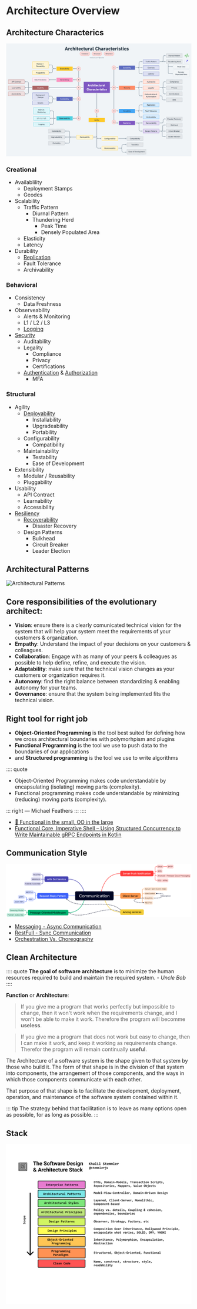# Architecture Overview

## Architecture Characterics
![Architecture Characterics](./img/arch-characterics.png)

### Creational
- Availablility
    - Deployment Stamps
    - Geodes
- Scalability
    - Traffic Pattern
        - Diurnal Pattern
        - Thundering Herd
            - Peak Time
            - Densely Populated Area
    - Elasticity
    - Latency
- Durability
    - [Replication](../db/architect.md#replication)
    - Fault Tolerance
    - Archivability

### Behavioral
- Consistency
    - Data Freshness
- Observeability
    - Alerts & Monitoring
    - L1 / L2 / L3
    - [Logging](./audit.md)
- [Security](../common/security/software-security.md)
    - Auditability
    - Legality
        - Compliance
        - Privacy
        - Certifications
    - [Authentication](./authentication.md) & [Authorization](./authorization.md)
        - MFA

### Structural

- Agility
    - [Deployability](../common/deployment/deploy-strategies.md)
        - Installability
        - Upgradeability
        - Portability
    - Configurability
        - Compatibility
    - Maintainability
        - Testability
        - Ease of Development
- Extensibility
    - Modular / Reusability
    - Pluggability
- Usability
    - API Contract
    - Learnability
    - Accessibility
- [Resiliency](./fault-tolerance.md)
    - [Recoverability](../aws/architecture.md#disaster-recovery-options)
        - Disaster Recovery
    - Design Patterns
        - Bulkhead
        - Circuit Breaker
        - Leader Election

## Architectural Patterns

![Architectural Patterns](https://i.pinimg.com/736x/c0/8d/52/c08d5287d81e1865a0ff1815c79d5ff8.jpg)

## Core responsibilities of the evolutionary architect: 
- **Vision**: ensure there is a clearly comunicated technical vision for the system that will help your system meet the requirements of your customers & organization.
- **Empathy**: Understand the impact of your decisions on your customers & colleagues.
- **Collaboration**: Engage with as many of your peers & colleagues as possible to help define, refine, and execute the vision.
- **Adaptability**: make sure that the technical vision changes as your customers or organization requires it.
- **Autonomy**: find the right balance between standardizing & enabling autonomy for your teams.
- **Governance**: ensure that the system being implemented fits the technical vision.


## Right tool for right job
- **Object-Oriented Programming** is the tool best suited for defining how we cross architectural boundaries with polymorhpism and plugins
- **Functional Programming** is the tool we use to push data to the boundaries of our applications
- and **Structured programming** is the tool we use to write algorithms


:::: quote
- Object-Oriented Programming makes code understandable by encapsulating (isolating) moving parts (complexity).
- Functional programming makes code understandable by minimizing (reducing) moving parts (complexity).

::: right 
― Michael Feathers
:::
::::

- [📓 Functional in the small, OO in the large](https://www.johndcook.com/blog/2009/03/23/functional-in-the-small-oo-in-the-large/)
- [Functional Core, Imperative Shell – Using Structured Concurrency to Write Maintainable gRPC Endpoints in Kotlin](https://doordash.engineering/2022/07/26/functional-core-imperative-shell-using-structured-concurrency-to-write-maintainable-grpc-endpoints-in-kotlin/)


## Communication Style

![communication notes](../k-img/communication.png)

- [Messaging - Async Communication](./messaging.md)
- [RestFull - Sync Communication](../api/)
- [Orchestration Vs. Choreography](./OrchestrationVsChoreography.md)


## Clean Architecture
:::: quote
**The goal of software architecture** is to minimize the human resources required to build and maintain the required system. - *Uncle Bob*
::::

**Function** or **Architecture**:

> If you give me a program that works perfectly but impossible to change, then it won't work when the requirements change, and I won't be able to make it work. Therefore the program will becomme **useless**.

> If you give me a program that does not work but easy to change, then I can make it work, and keep it working as requirements change. Therefor the program will remain continually **useful**.

The Architecture of a software system is the shape given to that system by those who build it. The form of that shape is in the division of that system into components, the arrangement of those components, and the ways in which those components communicate with each other.

That purpose of that shape is to facilitate the development, deployment, operation, and maintenance of the software system contained within it.

::: tip
The strategy behind that facilitation is to leave as many options open as possible, for as long as possible.
:::


## Stack
![architecture-stack](./img/architecture-stack.png)


